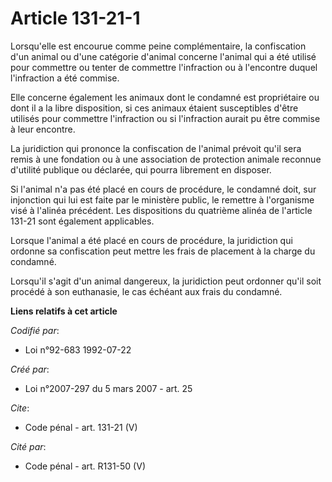 # Article 131-21-1

Lorsqu'elle est encourue comme peine complémentaire, la confiscation d'un animal ou d'une catégorie d'animal concerne
l'animal qui a été utilisé pour commettre ou tenter de commettre l'infraction ou à l'encontre duquel l'infraction a été
commise. 

Elle concerne également les animaux dont le condamné est propriétaire ou dont il a la libre disposition, si ces animaux
étaient susceptibles d'être utilisés pour commettre l'infraction ou si l'infraction aurait pu être commise à leur encontre. 

La juridiction qui prononce la confiscation de l'animal prévoit qu'il sera remis à une fondation ou à une association de
protection animale reconnue d'utilité publique ou déclarée, qui pourra librement en disposer. 

Si l'animal n'a pas été placé en cours de procédure, le condamné doit, sur injonction qui lui est faite par le ministère
public, le remettre à l'organisme visé à l'alinéa précédent. Les dispositions du quatrième alinéa de l'article 131-21 sont
également applicables. 

Lorsque l'animal a été placé en cours de procédure, la juridiction qui ordonne sa confiscation peut mettre les frais de
placement à la charge du condamné. 

Lorsqu'il s'agit d'un animal dangereux, la juridiction peut ordonner qu'il soit procédé à son euthanasie, le cas échéant aux
frais du condamné.

**Liens relatifs à cet article**

_Codifié par_:

  - Loi n°92-683 1992-07-22

_Créé par_:

  - Loi n°2007-297 du 5 mars 2007 - art. 25

_Cite_:

  - Code pénal - art. 131-21 (V)

_Cité par_:

  - Code pénal - art. R131-50 (V)
